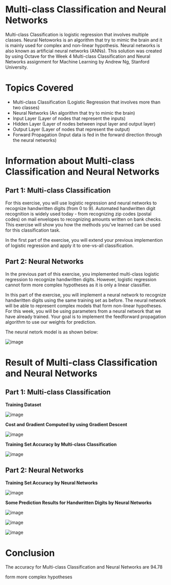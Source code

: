 # Multi-class Classification and Neural Networks
Multi-class Classification is logistic regression that involves multiple classes. Neural Netoworks is an algorithm that try to mimic the brain and it is mainly used for complex and non-linear hypothesis. Neural networks is also known as artificial neural networks (ANNs). This solution was created by using Octave for the Week 4 Multi-class Classification and Neural Networks assignment for Machine Learning by Andrew Ng, Stanford University. 

# Topics Covered 
- Multi-class Classification (Logistic Regression that involves more than two classes)
- Neural Networks (An algorithm that try to mimic the brain)
- Input Layer (Layer of nodes that represent the inputs)
- Hidden Layer (Layer of nodes between input layer and output layer) 
- Output Layer (Layer of nodes that represent the output)
- Forward Propagation (Input data is fed in the forward direction through the neural networks)

# Information about Multi-class Classification and Neural Networks
## Part 1: Multi-class Classification 
For this exercise, you will use logistic regression and neural networks to recognize handwritten digits (from 0 to 9). Automated handwritten digit recognition is widely used today - from recognizing zip codes (postal codes) on mail envelopes to recognizing amounts written on bank checks. This exercise will show you how the methods you’ve learned can be used for this classification task.

In the first part of the exercise, you will extend your previous implemention of logistic regression and apply it to one-vs-all classification.

## Part 2: Neural Networks
In the previous part of this exercise, you implemented multi-class logistic regression to recognize handwritten digits. However, logistic regression cannot form more complex hypotheses as it is only a linear classifier.

In this part of the exercise, you will implement a neural network to recognize handwritten digits using the same training set as before. The neural network will be able to represent complex models that form non-linear hypotheses. For this week, you will be using parameters from a neural network that we have already trained. Your goal is to implement the feedforward propagation algorithm to use our weights for prediction.

The neural netork model is as shown below: 

![image](https://user-images.githubusercontent.com/95561298/183638986-f3e914a5-d139-4149-be8f-dda368cbd090.png)

# Result of Multi-class Classification and Neural Networks
## Part 1: Multi-class Classification 
**Training Dataset**

![image](https://user-images.githubusercontent.com/95561298/183640605-950708e1-42d7-4738-b87b-c1b25136ba22.png)

**Cost and Gradient Computed by using Gradient Descent**

![image](https://user-images.githubusercontent.com/95561298/183639383-b7d0de9a-2cc4-46eb-944e-7389b6294121.png)

**Training Set Accuracy by Multi-class Classification**

![image](https://user-images.githubusercontent.com/95561298/183639499-5600866e-e586-4d19-8444-1f17e1f4d56a.png)

## Part 2: Neural Networks
**Training Set Accuracy by Neural Networks**

![image](https://user-images.githubusercontent.com/95561298/183639723-82419672-9189-4a99-80f7-bafb919fe4b5.png)

**Some Prediction Results for Handwritten Digits by Neural Networks**

![image](https://user-images.githubusercontent.com/95561298/183639993-a156056b-e82f-4ea0-b1da-013edbb95a8a.png)

![image](https://user-images.githubusercontent.com/95561298/183640083-e99d61fc-2baf-4c0a-8fb1-5b2514615d2d.png)

![image](https://user-images.githubusercontent.com/95561298/183640142-7f5936b1-f550-4d76-8f98-0f715c95235b.png)

# Conclusion 
The accuracy for Multi-class Classification and Neural Networks are 94.78 

form more complex hypotheses
